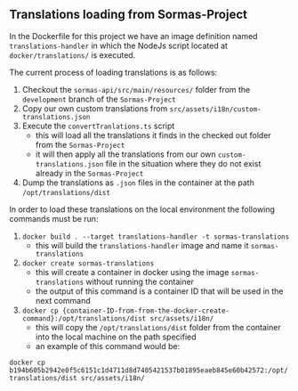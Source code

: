 ## Translations loading from Sormas-Project

In the Dockerfile for this project we have an image definition named `translations-handler` in which the NodeJs script
located at `docker/translations/` is executed.

The current process of loading translations is as follows:
1. Checkout the `sormas-api/src/main/resources/` folder from the `development` branch of the `Sormas-Project`
2. Copy our own custom translations from `src/assets/i18n/custom-translations.json`
3. Execute the `convertTranlations.ts` script
    - this will load all the translations it finds in the checked out folder from the `Sormas-Project`
    - it will then apply all the translations from our own `custom-translations.json` file in the situation where they
    do not exist already in the `Sormas-Project`
4. Dump the translations as `.json` files in the container at the path `/opt/translations/dist`

In order to load these translations on the local environment the following commands must be run:
1. `docker build . --target translations-handler -t sormas-translations`
    - this will build the `translations-handler` image and name it `sormas-translations`
2. `docker create sormas-translations`
    - this will create a container in docker using the image `sormas-translations` without running the container
    - the output of this command is a container ID that will be used in the next command
3. `docker cp {container-ID-from-from-the-docker-create-command}:/opt/translations/dist src/assets/i18n/`
    - this will copy the `/opt/translations/dist` folder from the container into the local machine on the path specified
    - an example of this command would be:

`docker cp b194b605b2942e0f5c6151c1d4711d8d7405421537b01895eaeb845e60b42572:/opt/translations/dist src/assets/i18n/`
